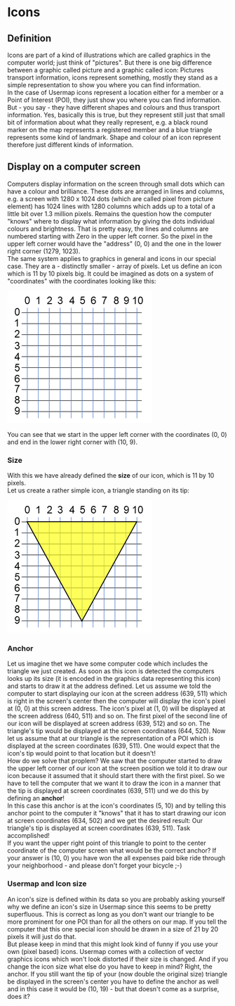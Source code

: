 # Icons

## Definition
Icons are part of a kind of illustrations which are called graphics in the computer world; just think of "pictures". But there is one big difference between a graphic called picture and a graphic called
icon: Pictures transport information, icons represent something, mostly they stand as a simple representation to show you where you can find information.  
In the case of Usermap icons represent a location either for a member or a Point of Interest (POI), they just show you where you can find information. But - you say - they have different shapes and colours
and thus transport information. Yes, basically this is true, but they represent still just that small bit of information about what they really represent, e.g. a black round marker on the map represents a
registered member and a blue triangle represents some kind of landmark. Shape and colour of an icon represent therefore just different kinds of information.  
  
## Display on a computer screen
Computers display information on the screen through small dots which can have a colour and brilliance. These dots are arranged in lines and columns, e.g. a screen with 1280 x 1024 dots (which are called
pixel from picture element) has 1024 lines with 1280 columns which adds up to a total of a little bit over 1.3 million pixels. Remains the question how the computer "knows" where to display what information
by giving the dots individual colours and brightness. That is pretty easy, the lines and columns are numbered starting with Zero in the upper left corner. So the pixel in the upper left corner would have
the "address" (0, 0) and the one in the lower right corner (1279, 1023).  
The same system applies to graphics in general and icons in our special case. They are a - distinctly smaller - array of pixels. Let us define an icon which is 11 by 10 pixels big. It could be imagined as
dots on a system of "coordinates" with the coordinates looking like this:  
  
![coordinates](Bild1.png)  
  
You can see that we start in the upper left corner with the coordinates (0, 0) and end in the lower right corner with (10, 9).

### Size
With this we have already defined the **size** of our icon, which is 11 by 10 pixels.  
Let us create a rather simple icon, a triangle standing on its tip:  
  
![triangle](Bild2.png)  
  
### Anchor
Let us imagine thet we have some computer code which includes the triangle we just created. As soon as this icon is detected the computers looks up its size (it is encoded in the graphics data representing
this icon) and starts to draw it at the address defined. Let us assume we told the computer to start displaying our icon at the screen address (639, 511) which is right in the screen's center then the computer
will display the icon's pixel at (0, 0) at this screen address. The icon's pixel at (1, 0) will be displayed at the screen address (640, 511) and so on. The first pixel of the second line of our icon will
be displayed at screen address (639, 512) and so on. The triangle's tip would be displayed at the screen coordinates (644, 520). Now let us assume that at our triangle is the representation of a POI which is
displayed at the screen coordinates (639, 511). One would expect that the icon's tip would point to that location but it doesn't!  
How do we solve that proplem? We saw that the computer started to draw the upper left corner of our icon at the screen position we told it to draw our icon because it assumed that it should start there
with the first pixel. So we have to tell the computer that we want it to draw the icon in a manner that the tip is displayed at screen coordinates (639, 511) und we do this by defining an **anchor**!  
In this case this anchor is at the icon's coordinates (5, 10) and by telling this anchor point to the computer it "knows" that it has to start drawing our icon at screen coordinates (634, 502) and we get
the desired result: Our triangle's tip is displayed at screen coordinates (639, 511). Task accomplished!  
If you want the upper right point of this triangle to point to the center coordinate of the computer screen what would be the correct anchor? If your answer is (10, 0) you have won the all expenses paid
bike ride through your neighborhood - and please don't forget your bicycle ;-)
  
### Usermap and Icon size
An icon's size is defined within its data so you are probably asking yourself why we define an icon's size in Usermap since this seems to be pretty superfluous. This is correct as long as you don't want
our triangle to be more prominent for one POI than for all the others on our map. If you tell the computer that this one special icon should be drawn in a size of 21 by 20 pixels it will just do that.  
But please keep in mind that this might look kind of funny if you use your own (pixel based) icons. Usermap comes with a collection of vector graphics icons which won't look distorted if their size is
changed.
And if you change the icon size what else do you have to keep in mind? Right, the anchor. If you still want the tip of your (now double the original size) triangle be displayed in the screen's
center you have to define the anchor as well and in this case it would be (10, 19) - but that doesn't come as a surprise, does it?

